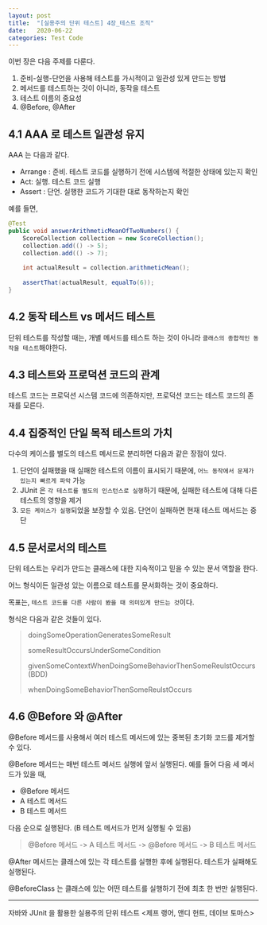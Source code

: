 ```yaml
---
layout: post
title:  "[실용주의 단위 테스트] 4장_테스트 조직"
date:   2020-06-22
categories: Test Code
---
```


이번 장은 다음 주제를 다룬다.

1. 준비-실행-단언을 사용해 테스트를 가시적이고 일관성 있게 만드는 방법
2. 메서드를 테스트하는 것이 아니라, 동작을 테스트
3. 테스트 이름의 중요성
4. @Before, @After

## 4.1 AAA 로 테스트 일관성 유지

AAA 는 다음과 같다.

- Arrange : 준비. 테스트 코드를 실행하기 전에 시스템에 적절한 상태에 있는지 확인
- Act: 실행. 테스트 코드 실행
- Assert : 단언. 실행한 코드가 기대한 대로 동작하는지 확인

예를 들면,

```java
@Test
public void answerArithmeticMeanOfTwoNumbers() {
    ScoreCollection collection = new ScoreCollection();
    collection.add(() -> 5);
    collection.add(() -> 7);
    
    int actualResult = collection.arithmeticMean();
    
    assertThat(actualResult, equalTo(6));
}
```

## 4.2 동작 테스트 vs 메서드 테스트

단위 테스트를 작성할 때는, 개별 메서드를 테스트 하는 것이 아니라 `클래스의 종합적인 동작을 테스트`해야한다.

## 4.3 테스트와 프로덕션 코드의 관계

테스트 코드는 프로덕션 시스템 코드에 의존하지만, 프로덕션 코드는 테스트 코드의 존재를 모른다.

## 4.4 집중적인 단일 목적 테스트의 가치

다수의 케이스를 별도의 테스트 메서드로 분리하면 다음과 같은 장점이 있다.

1. 단언이 실패했을 때 실패한 테스트의 이름이 표시되기 때문에, `어느 동작에서 문제가 있는지 빠르게 파악` 가능
2. JUnit 은 `각 테스트를 별도의 인스턴스로 실행`하기 때문에, 실패한 테스트에 대해 다른 테스트의 영향을 제거
3. `모든 케이스가 실행`되었을 보장할 수 있음. 단언이 실패하면 현재 테스트 메서드는 중단

## 4.5 문서로서의 테스트

단위 테스트는 우리가 만드는 클래스에 대한 지속적이고 믿을 수 있는 문서 역할을 한다. 

어느 형식이든 일관성 있는 이름으로 테스트를 문서화하는 것이 중요하다.

목표는, `테스트 코드를 다른 사람이 봤을 때 의미있게 만드는 것`이다. 

형식은 다음과 같은 것들이 있다.

> doingSomeOperationGeneratesSomeResult
>
> someResultOccursUnderSomeCondition
>
> givenSomeContextWhenDoingSomeBehaviorThenSomeReulstOccurs (BDD)
>
> whenDoingSomeBehaviorThenSomeReulstOccurs

## 4.6 @Before 와 @After

@Before 메서드를 사용해서 여러 테스트 메서드에 있는 중복된 초기화 코드를 제거할 수 있다. 

@Before 메서드는 매번 테스트 메서드 실행에 앞서 실행된다. 예를 들어 다음 세 메서드가 있을 때,

- @Before 메서드
- A 테스트 메서드
- B 테스트 메서드

다음 순으로 실행된다. (B 테스트 메서드가 먼저 실행될 수 있음)

> @Before 메서드 -> A 테스트 메서드 -> @Before 메서드 -> B 테스트 메서드

@After 메서드는 클래스에 있는 각 테스트를 실행한 후에 실행된다. 테스트가 실패해도 실행된다.

@BeforeClass 는 클래스에 있는 어떤 테스트를 실행하기 전에 최초 한 번만 실행된다. 

---

자바와 JUnit 을 활용한 실용주의 단위 테스트 <제프 랭어, 앤디 헌트, 데이브 토마스>
